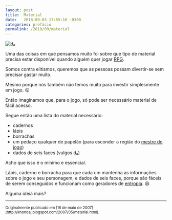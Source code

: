 ```yaml
---
layout: post
title:  Material
date:   2018-09-03 17:55:16 -0300
categories: prefácio
permalink: /2018/09/material
---
```


![d₆](https://cacilhas.info/img/hondaj/d6.jpg)

Uma das coisas em que pensamos muito foi sobre que tipo de material precisa
estar disponível quando alguém quer jogar
[RPG](http://pt.wikipedia.org/wiki/RPG_(jogo)).

Somos contra elitismos, queremos que as pessoas possam divertir-se sem precisar
gastar muito.

Mesmo porque nós também não temos muito para investir simplesmente em jogo. 😛

Então imaginamos que, para o jogo, só pode ser necessário material de fácil acesso.

Segue então uma lista do material necessário:

- cadernos
- lápis
- borrachas
- um pedaço qualquer de papelão (para esconder a região do
  [mestre do jogo](http://pt.wikipedia.org/wiki/Mestre_de_jogo))
- dados de seis faces (vulgos d₆)


Acho que isso é o mínimo e essencial.

Lápis, caderno e borracha para que cada um mantenha as informações sobre o jogo
e seu personagem, e dados de seis faces, porque são fáceis de serem conseguidos
e funcionam como geradores de [entropia](http://pt.wikipedia.org/wiki/Entropia).
😃

Alguma ideia mais?

----------------------------

<small>
  Originalmente publicado em
  [16 de maio de 2007](http://khondaj.blogspot.com/2007/05/material.html).
</small>
